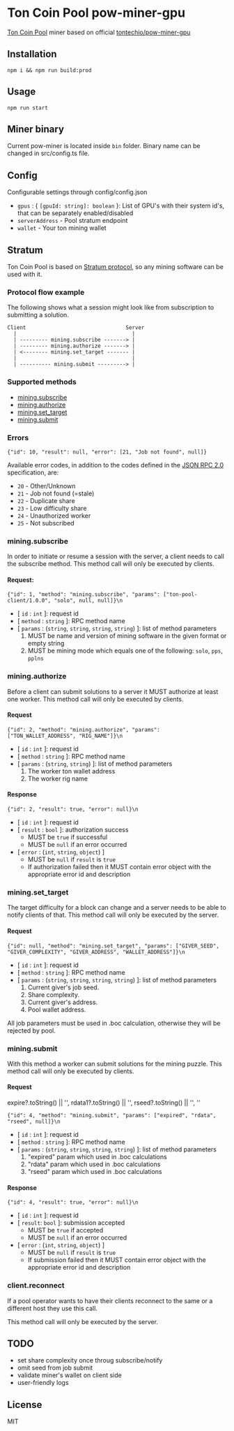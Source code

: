# Ton Coin Pool pow-miner-gpu
[Ton Coin Pool](https://toncoinpool.io) miner based on official [tontechio/pow-miner-gpu](https://github.com/tontechio/pow-miner-gpu)

## Installation

```
npm i && npm run build:prod
```

## Usage

```
npm run start
```

## Miner binary

Current pow-miner is located inside `bin` folder.
Binary name can be changed in src/config.ts file.

## Config

Configurable settings through config/config.json

- `gpus` : { `[gpuId: string]: boolean` }: List of GPU's with their system id's, that can be separately enabled/disabled
- `serverAddress` - Pool stratum endpoint
- `wallet` - Your ton mining wallet

## Stratum

Ton Coin Pool is based on [Stratum protocol](https://github.com/aeternity/protocol/blob/master/STRATUM.md), so any mining software can be used with it.

### Protocol flow example

The following shows what a session might look like from subscription to
submitting a solution.

```
Client                                Server
  |                                     |
  | --------- mining.subscribe -------> |
  | --------- mining.authorize -------> |
  | <-------- mining.set_target ------- |
  |                                     |
  | ---------- mining.submit ---------> |
```

### Supported methods

- [mining.subscribe](#mining-subscribe)
- [mining.authorize](#mining-authorize)
- [mining.set_target](#mining-set_target)
- [mining.submit](#mining-submit)

### Errors

```
{"id": 10, "result": null, "error": [21, "Job not found", null]}
```

Available error codes, in addition to the codes defined in the [JSON RPC 2.0]() specification, are:

- `20` - Other/Unknown
- `21` - Job not found (=stale)
- `22` - Duplicate share
- `23` - Low difficulty share
- `24` - Unauthorized worker
- `25` - Not subscribed

### mining.subscribe

In order to initiate or resume a session with the server, a client needs to
call the subscribe method.
This method call will only be executed by clients.

#### Request:

```
{"id": 1, "method": "mining.subscribe", "params": ["ton-pool-client/1.0.0", "solo", null, null]}\n
```

- [ `id` : `int` ]: request id
- [ `method` : `string` ]: RPC method name
- [ `params` : (`string`, `string`, `string`, `string`) ]: list of method
  parameters
	1. MUST be name and version of mining software in the given format or empty
	   string
	2. MUST be mining mode which equals one of the following: `solo`, `pps`, `pplns`

### mining.authorize

Before a client can submit solutions to a server it MUST authorize at least one worker.
This method call will only be executed by clients.

#### Request

```
{"id": 2, "method": "mining.authorize", "params": ["TON_WALLET_ADDRESS", "RIG_NAME"]}\n
```

- [ `id` : `int` ]: request id
- [ `method` : `string` ]: RPC method name
- [ `params` : (`string`, `string`) ]: list of method parameters
	1. The worker ton wallet address
	2. The worker rig name

#### Response

```
{"id": 2, "result": true, "error": null}\n
```

- [ `id` : `int` ]: request id
- [ `result` : `bool` ]: authorization success
	- MUST be `true` if successful
	- MUST be `null` if an error occurred
- [ `error` : (`int`, `string`, `object`) ]
	- MUST be `null` if `result` is `true`
	- If authorization failed then it MUST contain error object with the
	  appropriate error id and description

### mining.set_target

The target difficulty for a block can change and a server needs to be able to
notify clients of that.
This method call will only be executed by the server.

#### Request

```
{"id": null, "method": "mining.set_target", "params": ["GIVER_SEED", "GIVER_COMPLEXITY", "GIVER_ADDRESS", "WALLET_ADDRESS"]}\n
```

- [ `id` : `int` ]: request id
- [ `method` : `string` ]: RPC method name
- [ `params` : (`string`, `string`, `string`, `string`) ]: list of method parameters
	1. Current giver's job seed.
	2. Share complexity.
	3. Current giver's address.
	4. Pool wallet address.

All job parameters must be used in .boc calculation, otherwise they will be rejected by pool.

### mining.submit

With this method a worker can submit solutions for the mining puzzle.
This method call will only be executed by clients.

#### Request
expire?.toString() || '', rdata1?.toString() || '', rseed?.toString() || '', ''
```
{"id": 4, "method": "mining.submit", "params": ["expired", "rdata", "rseed", null]}\n
```

- [ `id` : `int` ]: request id
- [ `method` : `string` ]: RPC method name
- [ `params` : (`string`, `string`, `string`, `string`) ]: list of method
  parameters
	1. "expired" param which used in .boc calculations
	2. "rdata" param which used in .boc calculations
	3. "rseed" param which used in .boc calculations

#### Response

```
{"id": 4, "result": true, "error": null}\n
```

- [ `id` : `int` ]: request id
- [ `result`: `bool` ]: submission accepted
	- MUST be `true` if accepted
	- MUST be `null` if an error occurred
- [ `error` : (`int`, `string`, `object`) ]
	- MUST be `null` if `result` is `true`
	- If submission failed then it MUST contain error object with the
	  appropriate error id and description

### client.reconnect

If a pool operator wants to have their clients reconnect to the same or a
different host they use this call.

This method call will only be executed by the server.

## TODO

- set share complexity once throug subscribe/notify
- omit seed from job submit
- validate miner's wallet on client side
- user-friendly logs

## License

MIT
